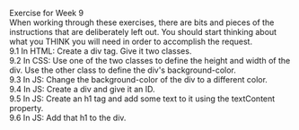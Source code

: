 Exercise for Week 9<br>
	When working through these exercises, there are bits and pieces of the instructions that are deliberately left out. You should start thinking about what you THINK you will need in order to accomplish the request. <br>
	9.1 In HTML: Create a div tag. Give it two classes.<br> 
	9.2 In CSS: Use one of the two classes to define the height and width of the div. Use the other class to define the div's background-color. <br> 
	9.3 In JS: Change the background-color of the div to a different color.<br> 
	9.4 In JS: Create a div and give it an ID.<br> 
	9.5 In JS: Create an h1 tag and add some text to it using the textContent property.<br> 
	9.6 In JS: Add that h1 to the div.